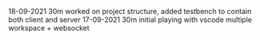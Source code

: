 18-09-2021  30m worked on project structure, added testbench to contain both client and server
17-09-2021  30m initial playing with vscode multiple workspace + websocket